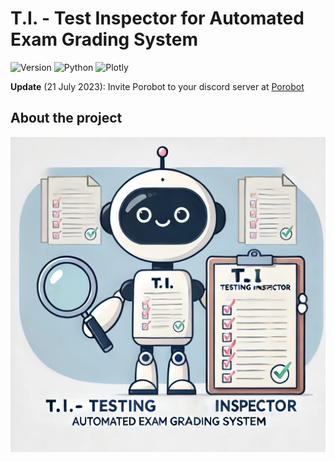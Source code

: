 # T.I. - Test Inspector for Automated Exam Grading System
![Version](https://img.shields.io/badge/Latest%20Version-v0.0.16-%2300b4d8.svg?&style=for-the-badge&logo=git&logoColor=white)
![Python](https://img.shields.io/badge/Python-%230096c7.svg?&style=for-the-badge&logo=python&logoColor=white)
![Plotly](https://img.shields.io/badge/Pytest-%233F4F75.svg?style=for-the-badge&logo=plotly&logoColor=white)

**Update** (21 July 2023): Invite Porobot to your discord server at [Porobot](https://nauqh.github.io/porodocs/)

## About the project

![Poro](./illustration.webp)